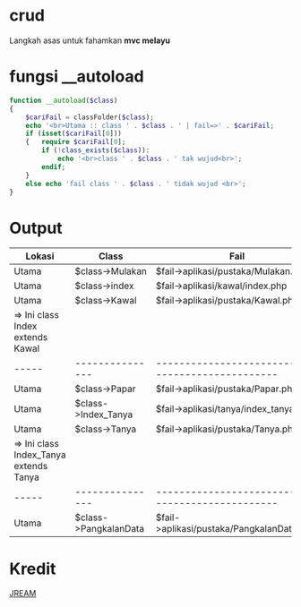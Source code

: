 # crud
Langkah asas untuk fahamkan **mvc melayu**

# fungsi __autoload
```php
function __autoload($class)
{
	$cariFail = classFolder($class);
	echo '<br>Utama :: class ' . $class . ' | fail=>' . $cariFail;
	if (isset($cariFail[0])) 
	{	require $cariFail[0];
		if (!class_exists($class)): 
			echo '<br>class ' . $class . ' tak wujud<br>';
		endif;
	}
	else echo 'fail class ' . $class . ' tidak wujud <br>';
}
```

# Output
|Lokasi| Class           | Fail                                             |
|----- | --------------- | ------------------------------------------------ |
|Utama | $class->Mulakan | $fail->aplikasi/pustaka/Mulakan.php              |
|Utama | $class->index   | $fail->aplikasi/kawal/index.php |
|Utama | $class->Kawal   | $fail->aplikasi/pustaka/Kawal.php |
|=> Ini class Index extends Kawal |
|----- | --------------- | ------------------------------------------------ |
|Utama | $class->Papar       | $fail->aplikasi/pustaka/Papar.php          |
|Utama | $class->Index_Tanya | $fail->aplikasi/tanya/index_tanya.php      |
|Utama | $class->Tanya       | $fail->aplikasi/pustaka/Tanya.php          |
|=> Ini class Index_Tanya extends Tanya |
|----- | --------------- | ------------------------------------------------ |
|Utama |$class->PangkalanData | $fail->aplikasi/pustaka/PangkalanData.php |


# Kredit
[JREAM](https://github.com/JREAM)